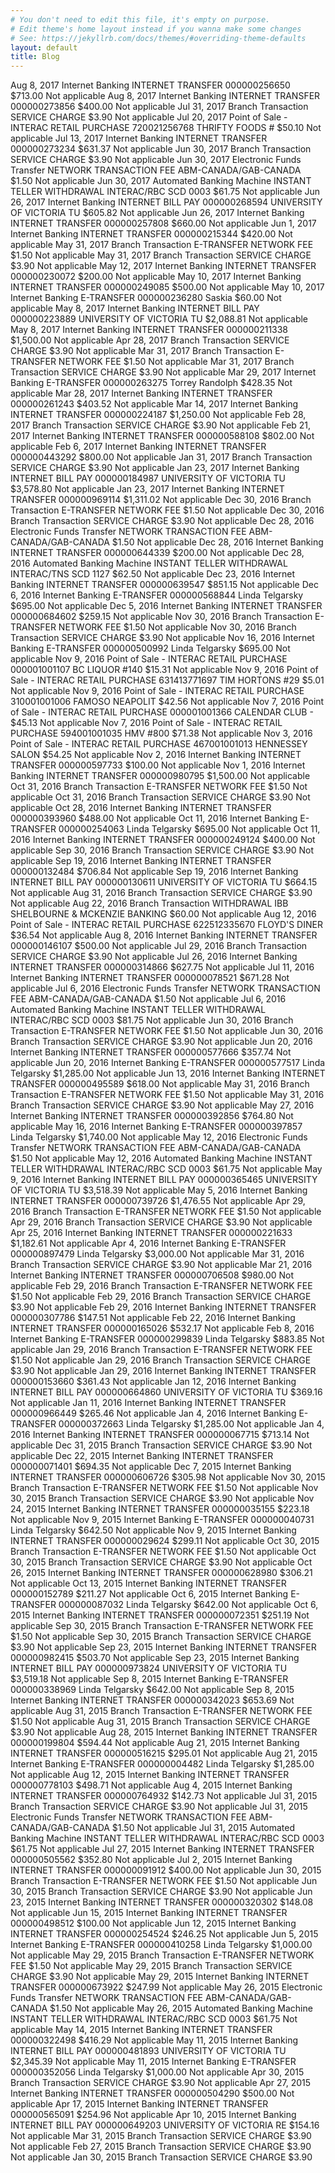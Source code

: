 ```yaml
---
# You don't need to edit this file, it's empty on purpose.
# Edit theme's home layout instead if you wanna make some changes
# See: https://jekyllrb.com/docs/themes/#overriding-theme-defaults
layout: default
title: Blog
---
```

Aug 8, 2017	Internet Banking INTERNET TRANSFER 000000256650	$713.00	Not applicable
Aug 8, 2017	Internet Banking INTERNET TRANSFER 000000273856	$400.00	Not applicable
Jul 31, 2017	Branch Transaction SERVICE CHARGE	$3.90	Not applicable
Jul 20, 2017	Point of Sale - INTERAC RETAIL PURCHASE 720021256768 THRIFTY FOODS #	$50.10	Not applicable
Jul 13, 2017	Internet Banking INTERNET TRANSFER 000000273234	$631.37	Not applicable
Jun 30, 2017	Branch Transaction SERVICE CHARGE	$3.90	Not applicable
Jun 30, 2017	Electronic Funds Transfer NETWORK TRANSACTION FEE ABM-CANADA/GAB-CANADA	$1.50	Not applicable
Jun 30, 2017	Automated Banking Machine INSTANT TELLER WITHDRAWAL INTERAC/RBC SCD 0003	$61.75	Not applicable
Jun 26, 2017	Internet Banking INTERNET BILL PAY 000000268594 UNIVERSITY OF VICTORIA TU	$605.82	Not applicable
Jun 26, 2017	Internet Banking INTERNET TRANSFER 000000257808	$660.00	Not applicable
Jun 1, 2017	Internet Banking INTERNET TRANSFER 000000215344	$420.00	Not applicable
May 31, 2017	Branch Transaction E-TRANSFER NETWORK FEE	$1.50	Not applicable
May 31, 2017	Branch Transaction SERVICE CHARGE	$3.90	Not applicable
May 12, 2017	Internet Banking INTERNET TRANSFER 000000230072	$200.00	Not applicable
May 10, 2017	Internet Banking INTERNET TRANSFER 000000249085	$500.00	Not applicable
May 10, 2017	Internet Banking E-TRANSFER 000000236280 Saskia	$60.00	Not applicable
May 8, 2017	Internet Banking INTERNET BILL PAY 000000223889 UNIVERSITY OF VICTORIA TU	$2,088.81	Not applicable
May 8, 2017	Internet Banking INTERNET TRANSFER 000000211338	$1,500.00	Not applicable
Apr 28, 2017	Branch Transaction SERVICE CHARGE	$3.90	Not applicable
Mar 31, 2017	Branch Transaction E-TRANSFER NETWORK FEE	$1.50	Not applicable
Mar 31, 2017	Branch Transaction SERVICE CHARGE	$3.90	Not applicable
Mar 29, 2017	Internet Banking E-TRANSFER 000000263275 Torrey Randolph	$428.35	Not applicable
Mar 28, 2017	Internet Banking INTERNET TRANSFER 000000261243	$403.52	Not applicable
Mar 14, 2017	Internet Banking INTERNET TRANSFER 000000224187	$1,250.00	Not applicable
Feb 28, 2017	Branch Transaction SERVICE CHARGE	$3.90	Not applicable
Feb 21, 2017	Internet Banking INTERNET TRANSFER 000000588108	$802.00	Not applicable
Feb 6, 2017	Internet Banking INTERNET TRANSFER 000000443292	$800.00	Not applicable
Jan 31, 2017	Branch Transaction SERVICE CHARGE	$3.90	Not applicable
Jan 23, 2017	Internet Banking INTERNET BILL PAY 000000184987 UNIVERSITY OF VICTORIA TU	$3,578.80	Not applicable
Jan 23, 2017	Internet Banking INTERNET TRANSFER 000000969114	$1,311.02	Not applicable
Dec 30, 2016	Branch Transaction E-TRANSFER NETWORK FEE	$1.50	Not applicable
Dec 30, 2016	Branch Transaction SERVICE CHARGE	$3.90	Not applicable
Dec 28, 2016	Electronic Funds Transfer NETWORK TRANSACTION FEE ABM-CANADA/GAB-CANADA	$1.50	Not applicable
Dec 28, 2016	Internet Banking INTERNET TRANSFER 000000644339	$200.00	Not applicable
Dec 28, 2016	Automated Banking Machine INSTANT TELLER WITHDRAWAL INTERAC/TNS SCD 1127	$62.50	Not applicable
Dec 23, 2016	Internet Banking INTERNET TRANSFER 000000639547	$851.15	Not applicable
Dec 6, 2016	Internet Banking E-TRANSFER 000000568844 Linda Telgarsky	$695.00	Not applicable
Dec 5, 2016	Internet Banking INTERNET TRANSFER 000000684602	$259.15	Not applicable
Nov 30, 2016	Branch Transaction E-TRANSFER NETWORK FEE	$1.50	Not applicable
Nov 30, 2016	Branch Transaction SERVICE CHARGE	$3.90	Not applicable
Nov 16, 2016	Internet Banking E-TRANSFER 000000500992 Linda Telgarsky	$695.00	Not applicable
Nov 9, 2016	Point of Sale - INTERAC RETAIL PURCHASE 000001001107 BC LIQUOR #140	$15.31	Not applicable
Nov 9, 2016	Point of Sale - INTERAC RETAIL PURCHASE 631413771697 TIM HORTONS #29	$5.01	Not applicable
Nov 9, 2016	Point of Sale - INTERAC RETAIL PURCHASE 310001001006 FAMOSO NEAPOLIT	$42.56	Not applicable
Nov 7, 2016	Point of Sale - INTERAC RETAIL PURCHASE 000001001366 CALENDAR CLUB -	$45.13	Not applicable
Nov 7, 2016	Point of Sale - INTERAC RETAIL PURCHASE 594001001035 HMV #800	$71.38	Not applicable
Nov 3, 2016	Point of Sale - INTERAC RETAIL PURCHASE 467001001013 HENNESSEY SALON	$54.25	Not applicable
Nov 2, 2016	Internet Banking INTERNET TRANSFER 000000597733	$100.00	Not applicable
Nov 1, 2016	Internet Banking INTERNET TRANSFER 000000980795	$1,500.00	Not applicable
Oct 31, 2016	Branch Transaction E-TRANSFER NETWORK FEE	$1.50	Not applicable
Oct 31, 2016	Branch Transaction SERVICE CHARGE	$3.90	Not applicable
Oct 28, 2016	Internet Banking INTERNET TRANSFER 000000393960	$488.00	Not applicable
Oct 11, 2016	Internet Banking E-TRANSFER 000000254063 Linda Telgarsky	$695.00	Not applicable
Oct 11, 2016	Internet Banking INTERNET TRANSFER 000000249124	$400.00	Not applicable
Sep 30, 2016	Branch Transaction SERVICE CHARGE	$3.90	Not applicable
Sep 19, 2016	Internet Banking INTERNET TRANSFER 000000132484	$706.84	Not applicable
Sep 19, 2016	Internet Banking INTERNET BILL PAY 000000130611 UNIVERSITY OF VICTORIA TU	$664.15	Not applicable
Aug 31, 2016	Branch Transaction SERVICE CHARGE	$3.90	Not applicable
Aug 22, 2016	Branch Transaction WITHDRAWAL IBB SHELBOURNE & MCKENZIE BANKING	$60.00	Not applicable
Aug 12, 2016	Point of Sale - INTERAC RETAIL PURCHASE 622512335670 FLOYD'S DINER	$36.54	Not applicable
Aug 8, 2016	Internet Banking INTERNET TRANSFER 000000146107	$500.00	Not applicable
Jul 29, 2016	Branch Transaction SERVICE CHARGE	$3.90	Not applicable
Jul 26, 2016	Internet Banking INTERNET TRANSFER 000000314866	$627.75	Not applicable
Jul 11, 2016	Internet Banking INTERNET TRANSFER 000000078521	$671.28	Not applicable
Jul 6, 2016	Electronic Funds Transfer NETWORK TRANSACTION FEE ABM-CANADA/GAB-CANADA	$1.50	Not applicable
Jul 6, 2016	Automated Banking Machine INSTANT TELLER WITHDRAWAL INTERAC/RBC SCD 0003	$81.75	Not applicable
Jun 30, 2016	Branch Transaction E-TRANSFER NETWORK FEE	$1.50	Not applicable
Jun 30, 2016	Branch Transaction SERVICE CHARGE	$3.90	Not applicable
Jun 20, 2016	Internet Banking INTERNET TRANSFER 000000577666	$357.74	Not applicable
Jun 20, 2016	Internet Banking E-TRANSFER 000000577517 Linda Telgarsky	$1,285.00	Not applicable
Jun 13, 2016	Internet Banking INTERNET TRANSFER 000000495589	$618.00	Not applicable
May 31, 2016	Branch Transaction E-TRANSFER NETWORK FEE	$1.50	Not applicable
May 31, 2016	Branch Transaction SERVICE CHARGE	$3.90	Not applicable
May 27, 2016	Internet Banking INTERNET TRANSFER 000000392856	$764.80	Not applicable
May 16, 2016	Internet Banking E-TRANSFER 000000397857 Linda Telgarsky	$1,740.00	Not applicable
May 12, 2016	Electronic Funds Transfer NETWORK TRANSACTION FEE ABM-CANADA/GAB-CANADA	$1.50	Not applicable
May 12, 2016	Automated Banking Machine INSTANT TELLER WITHDRAWAL INTERAC/RBC SCD 0003	$61.75	Not applicable
May 9, 2016	Internet Banking INTERNET BILL PAY 000000365465 UNIVERSITY OF VICTORIA TU	$3,518.39	Not applicable
May 5, 2016	Internet Banking INTERNET TRANSFER 000000739726	$1,476.55	Not applicable
Apr 29, 2016	Branch Transaction E-TRANSFER NETWORK FEE	$1.50	Not applicable
Apr 29, 2016	Branch Transaction SERVICE CHARGE	$3.90	Not applicable
Apr 25, 2016	Internet Banking INTERNET TRANSFER 000000221633	$1,182.61	Not applicable
Apr 4, 2016	Internet Banking E-TRANSFER 000000897479 Linda Telgarsky	$3,000.00	Not applicable
Mar 31, 2016	Branch Transaction SERVICE CHARGE	$3.90	Not applicable
Mar 21, 2016	Internet Banking INTERNET TRANSFER 000000706508	$980.00	Not applicable
Feb 29, 2016	Branch Transaction E-TRANSFER NETWORK FEE	$1.50	Not applicable
Feb 29, 2016	Branch Transaction SERVICE CHARGE	$3.90	Not applicable
Feb 29, 2016	Internet Banking INTERNET TRANSFER 000000307786	$147.51	Not applicable
Feb 22, 2016	Internet Banking INTERNET TRANSFER 000000165026	$532.17	Not applicable
Feb 8, 2016	Internet Banking E-TRANSFER 000000299839 Linda Telgarsky	$883.85	Not applicable
Jan 29, 2016	Branch Transaction E-TRANSFER NETWORK FEE	$1.50	Not applicable
Jan 29, 2016	Branch Transaction SERVICE CHARGE	$3.90	Not applicable
Jan 29, 2016	Internet Banking INTERNET TRANSFER 000000153660	$361.43	Not applicable
Jan 12, 2016	Internet Banking INTERNET BILL PAY 000000664860 UNIVERSITY OF VICTORIA TU	$369.16	Not applicable
Jan 11, 2016	Internet Banking INTERNET TRANSFER 000000966449	$265.46	Not applicable
Jan 4, 2016	Internet Banking E-TRANSFER 000000372663 Linda Telgarsky	$1,285.00	Not applicable
Jan 4, 2016	Internet Banking INTERNET TRANSFER 000000067715	$713.14	Not applicable
Dec 31, 2015	Branch Transaction SERVICE CHARGE	$3.90	Not applicable
Dec 22, 2015	Internet Banking INTERNET TRANSFER 000000071401	$694.35	Not applicable
Dec 7, 2015	Internet Banking INTERNET TRANSFER 000000606726	$305.98	Not applicable
Nov 30, 2015	Branch Transaction E-TRANSFER NETWORK FEE	$1.50	Not applicable
Nov 30, 2015	Branch Transaction SERVICE CHARGE	$3.90	Not applicable
Nov 24, 2015	Internet Banking INTERNET TRANSFER 000000035155	$223.18	Not applicable
Nov 9, 2015	Internet Banking E-TRANSFER 000000040731 Linda Telgarsky	$642.50	Not applicable
Nov 9, 2015	Internet Banking INTERNET TRANSFER 000000029624	$299.11	Not applicable
Oct 30, 2015	Branch Transaction E-TRANSFER NETWORK FEE	$1.50	Not applicable
Oct 30, 2015	Branch Transaction SERVICE CHARGE	$3.90	Not applicable
Oct 26, 2015	Internet Banking INTERNET TRANSFER 000000628980	$306.21	Not applicable
Oct 13, 2015	Internet Banking INTERNET TRANSFER 000000152789	$211.27	Not applicable
Oct 6, 2015	Internet Banking E-TRANSFER 000000087032 Linda Telgarsky	$642.00	Not applicable
Oct 6, 2015	Internet Banking INTERNET TRANSFER 000000072351	$251.19	Not applicable
Sep 30, 2015	Branch Transaction E-TRANSFER NETWORK FEE	$1.50	Not applicable
Sep 30, 2015	Branch Transaction SERVICE CHARGE	$3.90	Not applicable
Sep 23, 2015	Internet Banking INTERNET TRANSFER 000000982415	$503.70	Not applicable
Sep 23, 2015	Internet Banking INTERNET BILL PAY 000000973824 UNIVERSITY OF VICTORIA TU	$3,519.18	Not applicable
Sep 8, 2015	Internet Banking E-TRANSFER 000000338969 Linda Telgarsky	$642.00	Not applicable
Sep 8, 2015	Internet Banking INTERNET TRANSFER 000000342023	$653.69	Not applicable
Aug 31, 2015	Branch Transaction E-TRANSFER NETWORK FEE	$1.50	Not applicable
Aug 31, 2015	Branch Transaction SERVICE CHARGE	$3.90	Not applicable
Aug 28, 2015	Internet Banking INTERNET TRANSFER 000000199804	$594.44	Not applicable
Aug 21, 2015	Internet Banking INTERNET TRANSFER 000000516215	$295.01	Not applicable
Aug 21, 2015	Internet Banking E-TRANSFER 000000004482 Linda Telgarsky	$1,285.00	Not applicable
Aug 12, 2015	Internet Banking INTERNET TRANSFER 000000778103	$498.71	Not applicable
Aug 4, 2015	Internet Banking INTERNET TRANSFER 000000764932	$142.73	Not applicable
Jul 31, 2015	Branch Transaction SERVICE CHARGE	$3.90	Not applicable
Jul 31, 2015	Electronic Funds Transfer NETWORK TRANSACTION FEE ABM-CANADA/GAB-CANADA	$1.50	Not applicable
Jul 31, 2015	Automated Banking Machine INSTANT TELLER WITHDRAWAL INTERAC/RBC SCD 0003	$61.75	Not applicable
Jul 27, 2015	Internet Banking INTERNET TRANSFER 000000505562	$352.80	Not applicable
Jul 2, 2015	Internet Banking INTERNET TRANSFER 000000091912	$400.00	Not applicable
Jun 30, 2015	Branch Transaction E-TRANSFER NETWORK FEE	$1.50	Not applicable
Jun 30, 2015	Branch Transaction SERVICE CHARGE	$3.90	Not applicable
Jun 23, 2015	Internet Banking INTERNET TRANSFER 000000320302	$148.08	Not applicable
Jun 15, 2015	Internet Banking INTERNET TRANSFER 000000498512	$100.00	Not applicable
Jun 12, 2015	Internet Banking INTERNET TRANSFER 000000254524	$246.25	Not applicable
Jun 5, 2015	Internet Banking E-TRANSFER 000000410258 Linda Telgarsky	$1,000.00	Not applicable
May 29, 2015	Branch Transaction E-TRANSFER NETWORK FEE	$1.50	Not applicable
May 29, 2015	Branch Transaction SERVICE CHARGE	$3.90	Not applicable
May 29, 2015	Internet Banking INTERNET TRANSFER 000000673922	$247.99	Not applicable
May 26, 2015	Electronic Funds Transfer NETWORK TRANSACTION FEE ABM-CANADA/GAB-CANADA	$1.50	Not applicable
May 26, 2015	Automated Banking Machine INSTANT TELLER WITHDRAWAL INTERAC/RBC SCD 0003	$61.75	Not applicable
May 14, 2015	Internet Banking INTERNET TRANSFER 000000322498	$416.29	Not applicable
May 11, 2015	Internet Banking INTERNET BILL PAY 000000481893 UNIVERSITY OF VICTORIA TU	$2,345.39	Not applicable
May 11, 2015	Internet Banking E-TRANSFER 000000352056 Linda Telgarsky	$1,000.00	Not applicable
Apr 30, 2015	Branch Transaction SERVICE CHARGE	$3.90	Not applicable
Apr 27, 2015	Internet Banking INTERNET TRANSFER 000000504290	$500.00	Not applicable
Apr 17, 2015	Internet Banking INTERNET TRANSFER 000000565091	$254.96	Not applicable
Apr 10, 2015	Internet Banking INTERNET BILL PAY 000000649203 UNIVERSITY OF VICTORIA RE	$154.16	Not applicable
Mar 31, 2015	Branch Transaction SERVICE CHARGE	$3.90	Not applicable
Feb 27, 2015	Branch Transaction SERVICE CHARGE	$3.90	Not applicable
Jan 30, 2015	Branch Transaction SERVICE CHARGE	$3.90